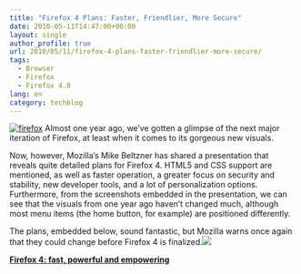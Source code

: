 ```yaml
---
title: "Firefox 4 Plans: Faster, Friendlier, More Secure"
date: 2010-05-11T14:47:00+00:00
layout: single
author_profile: true
url: 2010/05/11/firefox-4-plans-faster-friendlier-more-secure/
tags:
  - Browser
  - Firefox
  - Firefox 4.0
lang: en
category: techblog
---
```

[![firefox](http://lh5.ggpht.com/_vaUVXcmC3OI/S-lnCXKKl4I/AAAAAAAACIw/_L-R7rXnn4w/firefox_thumb%5B2%5D.jpg?imgmax=800 "firefox")](http://lh6.ggpht.com/_vaUVXcmC3OI/S-lnAVT3bhI/AAAAAAAACIs/frLIkmO8fDw/s1600-h/firefox%5B4%5D.jpg) Almost one year ago, we’ve gotten a glimpse of the next major iteration of Firefox, at least when it comes to its gorgeous new visuals. 

Now, however, Mozilla’s Mike Beltzner has shared a presentation that reveals quite detailed plans for Firefox 4. HTML5 and CSS support are mentioned, as well as faster operation, a greater focus on security and stability, new developer tools, and a lot of personalization options. Furthermore, from the screenshots embedded in the presentation, we can see that the visuals from one year ago haven’t changed much, although most menu items (the home button, for example) are positioned differently. 

The plans, embedded below, sound fantastic, but Mozilla warns once again that they could change before Firefox 4 is finalized.![](http://counters.gigya.com/wildfire/IMP/CXNID=2000002.0NXC/bT*xJmx*PTEyNzM1ODY5NjIxMDEmcHQ9MTI3MzU4NzMxMTExNiZwPTEwMTkxJmQ9c3NfZW1iZWQmZz*yJm89ODYwZjNlMjc4ZmZm/NGYwNTlmN2MzM2Q*YmVkMGU4M2Umb2Y9MA==.gif) 

**[Firefox 4: fast, powerful and empowering](http://www.slideshare.net/beltzner/firefox-roadmap-2010-0510 "Firefox 4: fast, powerful and empowering")**